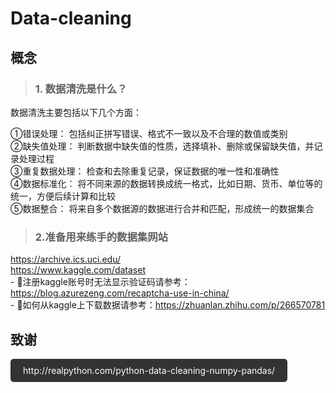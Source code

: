 # Data-cleaning
## 概念
> ### 1. 数据清洗是什么？
数据清洗主要包括以下几个方面：

①错误处理： 包括纠正拼写错误、格式不一致以及不合理的数值或类别  
②缺失值处理： 判断数据中缺失值的性质，选择填补、删除或保留缺失值，并记录处理过程  
③重复数据处理： 检查和去除重复记录，保证数据的唯一性和准确性  
④数据标准化： 将不同来源的数据转换成统一格式，比如日期、货币、单位等的统一，方便后续计算和比较  
⑤数据整合： 将来自多个数据源的数据进行合并和匹配，形成统一的数据集合  

> ### 2.准备用来练手的数据集网站
https://archive.ics.uci.edu/  
https://www.kaggle.com/dataset  
    - 🌸注册kaggle账号时无法显示验证码请参考：https://blog.azurezeng.com/recaptcha-use-in-china/  
    - 🌼如何从kaggle上下载数据请参考：https://zhuanlan.zhihu.com/p/266570781  














## 致谢
<a href="http://realpython.com/python-data-cleaning-numpy-pandas/" style="background-color: #333; color: white; padding: 10px 20px; text-decoration: none; border-radius: 5px; display: inline-block;">
  http://realpython.com/python-data-cleaning-numpy-pandas/
</a>
